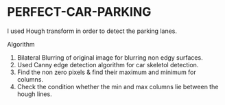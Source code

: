 # PERFECT-CAR-PARKING
I used Hough transform in order to detect the parking lanes. 

Algorithm

1. Bilateral Blurring of original image for blurring non edgy surfaces.
2. Used Canny edge detection algorithm for car skeletol detection.
3. Find the non zero pixels & find their maximum and minimum for columns.
4. Check the condition whether the min and max columns lie between the hough lines.
